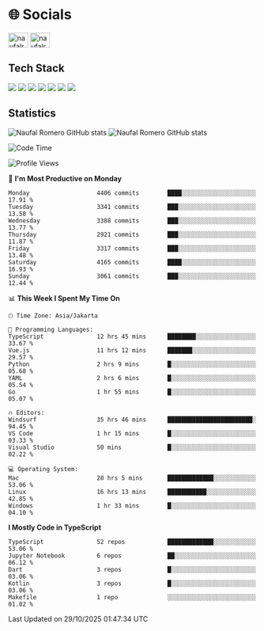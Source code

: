 <h1 align="">🌐 Socials</h1>
<p align="left">
<a href="https://linkedin.com/in/naufal-romero-putra-pratama-9ab816177/" target="blank"><img align="center" src="https://raw.githubusercontent.com/rahuldkjain/github-profile-readme-generator/master/src/images/icons/Social/linked-in-alt.svg" alt="naufalromero" height="30" width="40" /></a>
<a href="https://instagram.com/naufalromero" target="blank"><img align="center" src="https://raw.githubusercontent.com/rahuldkjain/github-profile-readme-generator/master/src/images/icons/Social/instagram.svg" alt="naufalromero" height="30" width="40" /></a>
</p>


<h2 align="">Tech Stack</h2>
<div align="">
  <img src="https://img.shields.io/badge/next.js-000000?style=for-the-badge&logo=nextdotjs&logoColor=white"/>
 <img src="https://img.shields.io/badge/typescript-%23007ACC.svg?style=for-the-badge&logo=typescript&logoColor=white"/>
 <img src="https://img.shields.io/badge/react-%2320232a.svg?style=for-the-badge&logo=react&logoColor=%2361DAFB"/>
 <img src="https://img.shields.io/badge/tailwindcss-%2338B2AC.svg?style=for-the-badge&logo=tailwind-css&logoColor=white"/>
 <img src="https://img.shields.io/badge/Prisma-3982CE?style=for-the-badge&logo=Prisma&logoColor=white"/>
 <img src="https://img.shields.io/badge/javascript-%23323330.svg?style=for-the-badge&logo=javascript&logoColor=%23F7DF1E"/>
 <img src="https://img.shields.io/badge/java-%23ED8B00.svg?style=for-the-badge&logo=openjdk&logoColor=white"/>
</div>


<h2 align="">Statistics</h2>
<div align="">
<img src="https://github-readme-stats-xi-nine-74.vercel.app/api?username=romves&show_icons=true&theme=tokyonight&include_all_commits=true&count_private=true" alt="Naufal Romero GitHub stats"/>
<img src="https://github-readme-stats-xi-nine-74.vercel.app/api/top-langs/?username=romves&theme=tokyonight&hide_border=false&include_all_commits=true&count_private=true&layout=compact" alt="Naufal Romero GitHub stats"/>
</div>

<!--START_SECTION:waka-->
![Code Time](http://img.shields.io/badge/Code%20Time-3%2C049%20hrs%2013%20mins-blue)

![Profile Views](http://img.shields.io/badge/Profile%20Views-0-blue)

📅 **I'm Most Productive on Monday** 

```text
Monday                   4406 commits        ████░░░░░░░░░░░░░░░░░░░░░   17.91 % 
Tuesday                  3341 commits        ███░░░░░░░░░░░░░░░░░░░░░░   13.58 % 
Wednesday                3388 commits        ███░░░░░░░░░░░░░░░░░░░░░░   13.77 % 
Thursday                 2921 commits        ███░░░░░░░░░░░░░░░░░░░░░░   11.87 % 
Friday                   3317 commits        ███░░░░░░░░░░░░░░░░░░░░░░   13.48 % 
Saturday                 4165 commits        ████░░░░░░░░░░░░░░░░░░░░░   16.93 % 
Sunday                   3061 commits        ███░░░░░░░░░░░░░░░░░░░░░░   12.44 % 
```


📊 **This Week I Spent My Time On** 

```text
🕑︎ Time Zone: Asia/Jakarta

💬 Programming Languages: 
TypeScript               12 hrs 45 mins      ████████░░░░░░░░░░░░░░░░░   33.67 % 
Vue.js                   11 hrs 12 mins      ███████░░░░░░░░░░░░░░░░░░   29.57 % 
Python                   2 hrs 9 mins        █░░░░░░░░░░░░░░░░░░░░░░░░   05.68 % 
YAML                     2 hrs 6 mins        █░░░░░░░░░░░░░░░░░░░░░░░░   05.54 % 
Go                       1 hr 55 mins        █░░░░░░░░░░░░░░░░░░░░░░░░   05.07 % 

🔥 Editors: 
Windsurf                 35 hrs 46 mins      ████████████████████████░   94.45 % 
VS Code                  1 hr 15 mins        █░░░░░░░░░░░░░░░░░░░░░░░░   03.33 % 
Visual Studio            50 mins             █░░░░░░░░░░░░░░░░░░░░░░░░   02.22 % 

💻 Operating System: 
Mac                      20 hrs 5 mins       █████████████░░░░░░░░░░░░   53.06 % 
Linux                    16 hrs 13 mins      ███████████░░░░░░░░░░░░░░   42.85 % 
Windows                  1 hr 33 mins        █░░░░░░░░░░░░░░░░░░░░░░░░   04.10 % 
```

**I Mostly Code in TypeScript** 

```text
TypeScript               52 repos            █████████████░░░░░░░░░░░░   53.06 % 
Jupyter Notebook         6 repos             ██░░░░░░░░░░░░░░░░░░░░░░░   06.12 % 
Dart                     3 repos             █░░░░░░░░░░░░░░░░░░░░░░░░   03.06 % 
Kotlin                   3 repos             █░░░░░░░░░░░░░░░░░░░░░░░░   03.06 % 
Makefile                 1 repo              ░░░░░░░░░░░░░░░░░░░░░░░░░   01.02 % 
```




 Last Updated on 29/10/2025 01:47:34 UTC
<!--END_SECTION:waka-->
